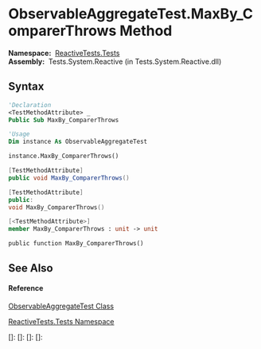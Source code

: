 # ObservableAggregateTest.MaxBy\_ComparerThrows Method

**Namespace:**  [ReactiveTests.Tests](ReactiveTests.Tests\ReactiveTests.Tests.md)  
**Assembly:**  Tests.System.Reactive (in Tests.System.Reactive.dll)

## Syntax

```vb
'Declaration
<TestMethodAttribute> _
Public Sub MaxBy_ComparerThrows
```

```vb
'Usage
Dim instance As ObservableAggregateTest

instance.MaxBy_ComparerThrows()
```

```csharp
[TestMethodAttribute]
public void MaxBy_ComparerThrows()
```

```c++
[TestMethodAttribute]
public:
void MaxBy_ComparerThrows()
```

```fsharp
[<TestMethodAttribute>]
member MaxBy_ComparerThrows : unit -> unit 
```

```jscript
public function MaxBy_ComparerThrows()
```

## See Also

#### Reference

[ObservableAggregateTest Class](ObservableAggregateTest\ObservableAggregateTest.md)

[ReactiveTests.Tests Namespace](ReactiveTests.Tests\ReactiveTests.Tests.md)

[]: 
[]: 
[]: 
[]: 
